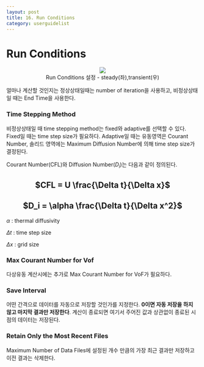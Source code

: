 ```yaml
---
layout: post
title: 16. Run Conditions
category: userguidelist
---
```


# Run Conditions

<p align='center'>
    <img src="https://github.com/nextfoam/baram-pages/raw/main/screenshots/pic/runcondition.png"><br> Run Conditions 설정 - steady(좌),transient(우)
</p>

얼마나 계산할 것인지는 정상상태일때는 number of iteration을 사용하고, 비정상상태일 때는 End Time을 사용한다.

### Time Stepping Method

비정상상태일 때 time stepping method는 fixed와 adaptive를 선택할 수 있다. Fixed일 때는 time step size가 필요하다. Adaptive일 때는 유동영역은 Courant Number, 솔리드 영역에는 Maximum Diffusion Number에 의해 time step size가 결정된다.

Courant Number(CFL)와 Diffusion Number($D_i$)는 다음과 같이 정의된다.

<h2 style="text-align: center">
    $CFL = U \frac{\Delta t}{\Delta x}$
</h2>

<h2 style="text-align: center">
    $D_i = \alpha \frac{\Delta t}{\Delta x^2}$
</h2>

$\alpha$ : thermal diffusivity

$\Delta t$ : time step size

$\Delta x$ : grid size


### Max Courant Number for Vof

다상유동 계산시에는 추가로 Max Courant Number for VoF가 필요하다.


### Save Interval

어떤 간격으로 데이터를 자동으로 저장할 것인가를 지정한다. __0이면 자동 저장을 하지 않고 마지막 결과만 저장한다__. 계산이 종료되면 여기서 주어진 값과 상관없이 종료된 시점의 데이터는 저장된다.


### Retain Only the Most Recent Files

Maximum Number of Data Files에 설정된 개수 만큼의 가장 최근 결과만 저장하고 이전 결과는 삭제한다. 

